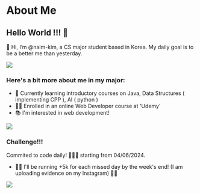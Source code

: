 <!-- my deployed vercel url for the Github  readme stats 
    https://github-readme-stats-naim-kims-projects.vercel.app/ -->
    
# About Me

## Hello World !!! 👋

👋 Hi, I’m @naim-kim, a CS major student based in Korea.
My daily goal is to be a better me than yesterday.
    
<source
    srcset="https://github-readme-stats-naim-kims-projects.vercel.app/api?username=naim-kim\&show_icons=true)"
  />
  <img src="https://github-readme-stats-naim-kims-projects.vercel.app/api?username=naim-kim&show_icons=true&theme=radical" />

### Here's a bit more about me in my major:

- 🌱 Currently learning introductory courses on Java, Data Structures ( implementing CPP ), AI ( python )
- 👩‍💻 Enrolled in an online Web Developer course at 'Udemy'
- 📚 I'm interested in web development!
<p>
<img align="center" src="https://github-readme-stats-naim-kims-projects.vercel.app/api/top-langs/?username=naim-kim&layout=compact&show_icons=true&theme=radical"/>
</p>

### Challenge!!!

Commited to code daily! 💪👨‍💻
starting from 04/06/2024.

- 🏃‍♀️ I'll be running +5k for each missed day by the week's end! (I am uploading evidence on my Instagram) 🏃‍♂
<p><img align="center" src="https://github-readme-streak-stats.herokuapp.com/?user=naim-kim&&show_icons=true&theme=radical" /></p>
